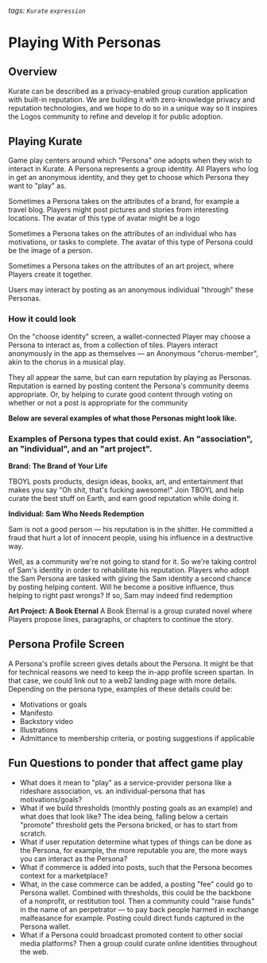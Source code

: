 ###### tags: `Kurate` `expression`
#  Playing With Personas

## Overview
Kurate can be described as a privacy-enabled group curation application with built-in reputation. We are building it with zero-knowledge privacy and reputation technologies, and we hope to do so in a unique way so it inspires the Logos community to refine and develop it for public adoption.

## Playing Kurate
Game play centers around which "Persona" one adopts when they wish to interact in Kurate. A Persona represents a group identity. All Players who log in get an anonymous identity, and they get to choose which Persona they want to "play" as.

Sometimes a Persona takes on the attributes of a brand, for example a travel blog. Players might post pictures and stories from interesting locations. The avatar of this type of avatar might be a logo

Sometimes a Persona takes on the attributes of an individual who has motivations, or tasks to complete. The avatar of this type of Persona could be the image of a person.

Sometimes a Persona takes on the attributes of an art project, where Players create it together.

Users may interact by posting as an anonymous individual  "through" these Personas.

### How it could look
On the "choose identity" screen, a wallet-connected Player may choose a Persona to interact as, from a collection of tiles. Players interact anonymously in the app as themselves — an Anonymous "chorus-member", akin to the chorus in a musical play. 

They all appear the same, but can earn reputation by playing as Personas. Reputation is earned by posting content the Persona's community deems appropriate. Or, by helping to curate good content through voting on whether or not a post is appropriate for the community 


**Below are several examples of what those Personas might look like.**

### Examples of Persona types that could exist. An "association", an "individual", and an "art project".

**Brand: The Brand of Your Life**

TBOYL posts products, design ideas, books, art, and entertainment that makes you say "Oh shit, that's fucking awesome!" Join TBOYL and help curate the best stuff on Earth, and earn good reputation while doing it.

**Individual: Sam Who Needs Redemption**

Sam is not a good person — his reputation is in the shitter. He committed a fraud that hurt a lot of innocent people, using his influence in a destructive way. 

Well, as a community we're not going to stand for it. So we're taking control of Sam's identity in order to rehabilitate his reputation. Players who adopt the Sam Persona are tasked with giving the Sam identity a second chance by posting helping content. Will he become a positive influence, thus helping to right past wrongs? If so, Sam may indeed find redemption

**Art Project: A Book Eternal**
A Book Eternal is a group curated novel where Players propose lines, paragraphs, or chapters to continue the story.


## Persona Profile Screen
A Persona's profile screen gives details about the Persona. It might be that for technical reasons we need to keep the in-app profile screen spartan. In that case, we could link out to a web2 landing page with more details. Depending on the persona type, examples of these details could be:
- Motivations or goals
- Manifesto
- Backstory video
- Illustrations
- Admittance to membership criteria, or posting suggestions if applicable

## Fun Questions to ponder that affect game play
- What does it mean to "play" as a service-provider persona like a rideshare association, vs. an individual-persona that has motivations/goals?
- What if we build thresholds (monthly posting goals as an example) and what does that look like? The idea being, falling below a certain "promote" threshold gets the Persona bricked, or has to start from scratch.
- What if user reputation determine what types of things can be done as the Persona, for example, the more reputable you are, the more ways you can interact as the Persona?
- What if commerce is added into posts, such that the Persona becomes context for a marketplace?
- What, in the case commerce can be added, a posting "fee" could go to Persona wallet. Combined with thresholds, this could be the backbone of a nonprofit, or restitution tool. Then a community could "raise funds" in the name of an perpetrator — to pay back people harmed in exchange malfeasance for example. Posting could direct funds captured in the Persona wallet.
- What if a Persona could broadcast promoted content to other social media platforms? Then a group could curate online identities throughout the web.

